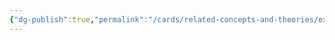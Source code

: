 ```yaml
---
{"dg-publish":true,"permalink":"/cards/related-concepts-and-theories/extern/","noteIcon":"","created":"2023-01-19T14:39:59.877+01:00","updated":"2023-01-19T14:40:55.027+01:00"}
---
```


